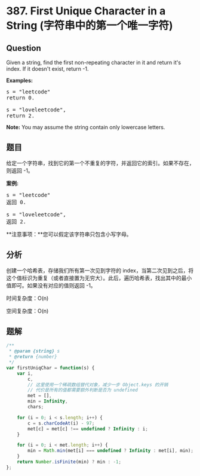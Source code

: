 # 387. First Unique Character in a String (字符串中的第一个唯一字符)

## Question

Given a string, find the first non-repeating character in it and return it's index. If it doesn't exist, return -1.

**Examples:**

<pre>s = "leetcode"
return 0.

s = "loveleetcode",
return 2.
</pre>

**Note:** You may assume the string contain only lowercase letters.

## 题目

给定一个字符串，找到它的第一个不重复的字符，并返回它的索引。如果不存在，则返回 -1。

**案例:**

<pre>s = "leetcode"
返回 0.

s = "loveleetcode",
返回 2.
</pre>

**注意事项：**您可以假定该字符串只包含小写字母。

## 分析

创建一个哈希表，存储我们所有第一次见到字符的 index，当第二次见到之后，将这个值标识为重复（或者直接置为无穷大）。此后，遍历哈希表，找出其中的最小值即可。如果没有对应的值则返回 -1。

时间复杂度：O(n)

空间复杂度：O(n)

## 题解

```javascript
/**
 * @param {string} s
 * @return {number}
 */
var firstUniqChar = function(s) {
    var i,
        c,
        // 这里使用一个稀疏数组替代对象，减少一步 Object.keys 的开销
        // 代价是所有的值都需要额外判断是否为 undefined
        met = [],
        min = Infinity,
        chars;

    for (i = 0; i < s.length; i++) {
        c = s.charCodeAt(i) - 97;
        met[c] = met[c] !== undefined ? Infinity : i;
    }

    for (i = 0; i < met.length; i++) {
        min = Math.min(met[i] === undefined ? Infinity : met[i], min);
    }
    return Number.isFinite(min) ? min : -1;
};
```

